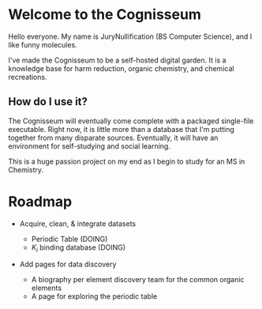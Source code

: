 # Welcome to the Cognisseum

Hello everyone. My name is JuryNullification (BS Computer Science), and I like funny molecules. 

I've made the Cognisseum to be a self-hosted digital garden. It is a knowledge base for harm reduction, organic chemistry, and chemical recreations.

## How do I use it?

The Cognisseum will eventually come complete with a packaged single-file executable. Right now, it is little more than a database that I'm putting together from many disparate sources. Eventually, it will have an environment for self-studying and social learning.

This is a huge passion project on my end as I begin to study for an MS in Chemistry.

# Roadmap

* Acquire, clean, & integrate datasets
	* Periodic Table (DOING)
 	*  $K_{i}$ binding database (DOING)
 
* Add pages for data discovery
	* A biography per element discovery team for the common organic elements
 	* A page for exploring the periodic table
 

